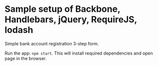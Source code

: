 # Sample setup of Backbone, Handlebars, jQuery, RequireJS, lodash
Simple bank account registration 3-step form.

Run the app:  `npm start`. This will install required dependencies and open page in the browser.
